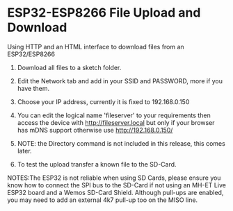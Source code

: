 # ESP32-ESP8266 File Upload and Download

Using HTTP and an HTML interface to download files from an ESP32/ESP8266

1. Download all files to a sketch folder.

2. Edit the Network tab and add in your SSID and PASSWORD, more if you have them.

3. Choose your IP address, currently it is fixed to 192.168.0.150

4. You can edit the logical name 'fileserver' to your requirements then access the device with http://fileserver.local but only if your browser has mDNS support otherwise use http://192.168.0.150/

5. NOTE: the Directory command is not included in this release, this comes later.

6. To test the upload transfer a known file to the SD-Card.

NOTES:The ESP32 is not reliable when using SD Cards, please ensure you know how to connect the SPI bus to the SD-Card if not using an MH-ET Live ESP32 board and a Wemos SD-Card Shield. Although pull-ups are enabled, you may need to add an external 4k7 pull-up too on the MISO line.

